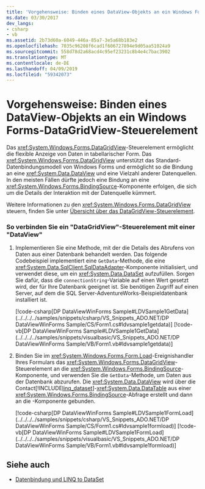 ```yaml
---
title: 'Vorgehensweise: Binden eines DataView-Objekts an ein Windows Forms-DataGridView-Steuerelement'
ms.date: 03/30/2017
dev_langs:
- csharp
- vb
ms.assetid: 2b73d60a-6049-446a-85a7-3e5a68b183e2
ms.openlocfilehash: 7035c96208f6cad1f606727894e9d05aa51024a9
ms.sourcegitcommit: 558d78d2a68acd4c95ef23231c8b4e4c7bac3902
ms.translationtype: MT
ms.contentlocale: de-DE
ms.lasthandoff: 04/09/2019
ms.locfileid: "59342073"
---
```

# <a name="how-to-bind-a-dataview-object-to-a-windows-forms-datagridview-control"></a>Vorgehensweise: Binden eines DataView-Objekts an ein Windows Forms-DataGridView-Steuerelement
Das <xref:System.Windows.Forms.DataGridView>-Steuerelement ermöglicht die flexible Anzeige von Daten in tabellarischer Form. Das <xref:System.Windows.Forms.DataGridView> unterstützt das Standard-Datenbindungsmodell von Windows Forms und ermöglicht so die Bindung an eine <xref:System.Data.DataView> und eine Vielzahl anderer Datenquellen. In den meisten Fällen dürfte jedoch eine Bindung an eine <xref:System.Windows.Forms.BindingSource>-Komponente erfolgen, die sich um die Details der Interaktion mit der Datenquelle kümmert.  
  
 Weitere Informationen zu den <xref:System.Windows.Forms.DataGridView> steuern, finden Sie unter [Übersicht über das DataGridView-Steuerelement](../../../../docs/framework/winforms/controls/datagridview-control-overview-windows-forms.md).  
  
### <a name="to-connect-a-datagridview-control-to-a-dataview"></a>So verbinden Sie ein "DataGridView"-Steuerelement mit einer "DataView"  
  
1. Implementieren Sie eine Methode, mit der die Details des Abrufens von Daten aus einer Datenbank behandelt werden. Das folgende Codebeispiel implementiert eine `GetData`-Methode, die eine <xref:System.Data.SqlClient.SqlDataAdapter>-Komponente initialisiert, und verwendet diese, um ein <xref:System.Data.DataSet> aufzufüllen. Sorgen Sie dafür, dass die `connectionString`-Variable auf einen Wert gesetzt wird, der für Ihre Datenbank geeignet ist. Sie benötigen Zugriff auf einen Server, auf dem die SQL Server-AdventureWorks-Beispieldatenbank installiert ist.  
  
     [!code-csharp[DP DataViewWinForms Sample#LDVSample1GetData](../../../../samples/snippets/csharp/VS_Snippets_ADO.NET/DP DataViewWinForms Sample/CS/Form1.cs#ldvsample1getdata)]
     [!code-vb[DP DataViewWinForms Sample#LDVSample1GetData](../../../../samples/snippets/visualbasic/VS_Snippets_ADO.NET/DP DataViewWinForms Sample/VB/Form1.vb#ldvsample1getdata)]  
  
2. Binden Sie im <xref:System.Windows.Forms.Form.Load>-Ereignishandler Ihres Formulars das <xref:System.Windows.Forms.DataGridView>-Steuerelement an die <xref:System.Windows.Forms.BindingSource>-Komponente, und verwenden Sie die `GetData`-Methode, um Daten aus der Datenbank abzurufen. Die <xref:System.Data.DataView> wird über die Contact[!INCLUDE[linq_dataset](../../../../includes/linq-dataset-md.md)]-<xref:System.Data.DataTable> aus einer <xref:System.Windows.Forms.BindingSource>-Abfrage erstellt und dann an die -Komponente gebunden.  
  
     [!code-csharp[DP DataViewWinForms Sample#LDVSample1FormLoad](../../../../samples/snippets/csharp/VS_Snippets_ADO.NET/DP DataViewWinForms Sample/CS/Form1.cs#ldvsample1formload)]
     [!code-vb[DP DataViewWinForms Sample#LDVSample1FormLoad](../../../../samples/snippets/visualbasic/VS_Snippets_ADO.NET/DP DataViewWinForms Sample/VB/Form1.vb#ldvsample1formload)]  
  
## <a name="see-also"></a>Siehe auch

- [Datenbindung und LINQ to DataSet](../../../../docs/framework/data/adonet/data-binding-and-linq-to-dataset.md)
